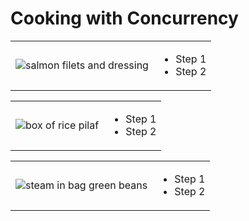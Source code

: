 # Cooking with Concurrency


<table><tr>
<td><image src="media/salmon.jpg" alt="salmon filets and dressing" /></td>
<td>
    <ul>
        <li>Step 1</li>
        <li>Step 2</li>
    </ul>
</td>
</tr></table>

<table><tr>
<td><image src="media/rice.jpg" alt="box of rice pilaf" /></td>
<td>
    <ul>
        <li>Step 1</li>
        <li>Step 2</li>
    </ul>
</td>
</tr></table>


<table><tr>
<td><image src="media/beans.jpg" alt="steam in bag green beans" /></td>
<td>
    <ul>
        <li>Step 1</li>
        <li>Step 2</li>
    </ul>
</td>
</tr></table>
